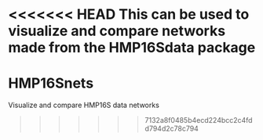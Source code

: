 <<<<<<< HEAD
This can be used to visualize and compare networks made from the HMP16Sdata package
=======
# HMP16Snets
Visualize and compare HMP16S data networks
>>>>>>> 7132a8f0485b4ecd224bcc2c4fdd794d2c78c794
